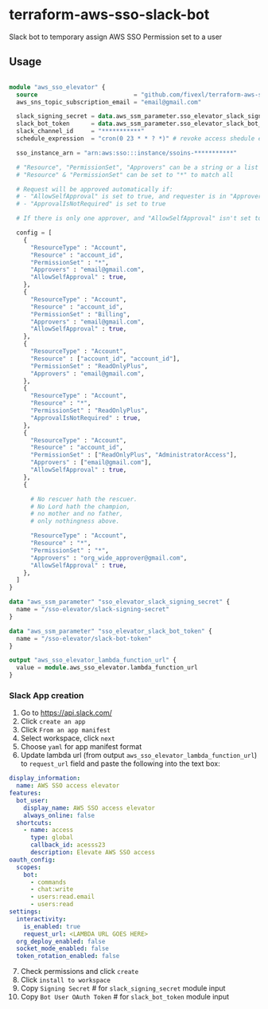 # terraform-aws-sso-slack-bot
Slack bot to temporary assign AWS SSO Permission set to a user

## Usage
```terraform

module "aws_sso_elevator" {
  source                           = "github.com/fivexl/terraform-aws-sso-elevator.git"
  aws_sns_topic_subscription_email = "email@gmail.com"

  slack_signing_secret = data.aws_ssm_parameter.sso_elevator_slack_signing_secret.value
  slack_bot_token      = data.aws_ssm_parameter.sso_elevator_slack_bot_token.value
  slack_channel_id     = "***********"
  schedule_expression  = "cron(0 23 * * ? *)" # revoke access shedule expression

  sso_instance_arn = "arn:aws:sso:::instance/ssoins-***********"

  # "Resource", "PermissionSet", "Approvers" can be a string or a list of strings
  # "Resource" & "PermissionSet" can be set to "*" to match all

  # Request will be approved automatically if:
  # - "AllowSelfApproval" is set to true, and requester is in "Approvers" list
  # - "ApprovalIsNotRequired" is set to true

  # If there is only one approver, and "AllowSelfApproval" isn't set to true, nobody will be able to approve the request

  config = [
    {
      "ResourceType" : "Account",
      "Resource" : "account_id",
      "PermissionSet" : "*",
      "Approvers" : "email@gmail.com",
      "AllowSelfApproval" : true,
    },
    {
      "ResourceType" : "Account",
      "Resource" : "account_id",
      "PermissionSet" : "Billing",
      "Approvers" : "email@gmail.com",
      "AllowSelfApproval" : true,
    },
    {
      "ResourceType" : "Account",
      "Resource" : ["account_id", "account_id"],
      "PermissionSet" : "ReadOnlyPlus",
      "Approvers" : "email@gmail.com",
    },
    {
      "ResourceType" : "Account",
      "Resource" : "*",
      "PermissionSet" : "ReadOnlyPlus",
      "ApprovalIsNotRequired" : true,
    },
    {
      "ResourceType" : "Account",
      "Resource" : "account_id",
      "PermissionSet" : ["ReadOnlyPlus", "AdministratorAccess"],
      "Approvers" : ["email@gmail.com"], 
      "AllowSelfApproval" : true,
    },
    {

      # No rescuer hath the rescuer.
      # No Lord hath the champion,
      # no mother and no father,
      # only nothingness above.

      "ResourceType" : "Account",
      "Resource" : "*",
      "PermissionSet" : "*",
      "Approvers" : "org_wide_approver@gmail.com",
      "AllowSelfApproval" : true,
    },
  ]
}

data "aws_ssm_parameter" "sso_elevator_slack_signing_secret" {
  name = "/sso-elevator/slack-signing-secret"
}

data "aws_ssm_parameter" "sso_elevator_slack_bot_token" {
  name = "/sso-elevator/slack-bot-token"
}

output "aws_sso_elevator_lambda_function_url" {
  value = module.aws_sso_elevator.lambda_function_url
}

```

### Slack App creation
1. Go to https://api.slack.com/
2. Click `create an app`
3. Click `From an app manifest`
4. Select workspace, click `next`
5. Choose `yaml` for app manifest format
6. Update lambda url (from output `aws_sso_elevator_lambda_function_url`) to `request_url` field and paste the following into the text box: 
```yaml
display_information:
  name: AWS SSO access elevator
features:
  bot_user:
    display_name: AWS SSO access elevator
    always_online: false
  shortcuts:
    - name: access
      type: global
      callback_id: acesss23
      description: Elevate AWS SSO access
oauth_config:
  scopes:
    bot:
      - commands
      - chat:write
      - users:read.email
      - users:read
settings:
  interactivity:
    is_enabled: true
    request_url: <LAMBDA URL GOES HERE>
  org_deploy_enabled: false
  socket_mode_enabled: false
  token_rotation_enabled: false
```
7. Check permissions and click `create`
8. Click `install to workspace`
9. Copy `Signing Secret` # for `slack_signing_secret` module input
10. Copy `Bot User OAuth Token` # for `slack_bot_token` module input
